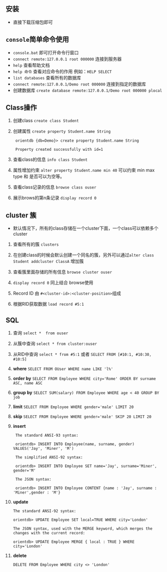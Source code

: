 ## 安装
* 直接下载压缩包即可

## `console`简单命令使用
* `console.bat` 即可打开命令行窗口
* `connect remote:127.0.0.1 root 000000` 连接到服务器
* `help` 查看帮助文档
* `help 命令` 查看对应命令的作用  例如：`HELP SELECT`
* `list databases` 查看所有的数据库
* `connect remote:127.0.0.1/Demo root 000000` 连接到指定的数据库
* 创建数据库 `create database remote:127.0.0.1/Demo root 000000 plocal`

## Class操作

1. 创建class `create class Student`
2. 创建属性  `create property Student.name String`

		orientdb {db=Demo}> create property Student.name String
		
		Property created successfully with id=1
3. 查看class的信息 `info class Student`
4. 属性增加约束 `alter property Student.name min 40` 可以约束 min max type 和 是否可以为空等。
5. 查看class记录的信息 `browse class ouser`
6. 展示brows的第n条记录 `display record 0`

## cluster 簇
* 默认情况下，所有的class存储在一个cluster下面，一个class可以依赖多个cluster
1. 查看所有的簇 `clusters`
2. 在创建class的时候会默认创建一个同名的簇，另外可以通过`alter class Student addcluster ClassA` 增加簇
3. 查看簇里面存储的所有信息 `browse cluster ouser`
4. `display record 0` 同上结合 browse使用

5. Record ID 由 `#<cluster-id>:<cluster-position>`组成
6. 根据RID获取数据   `load record #5:1`

## SQL
1. 查询 `select *  from ouser`
2. 从簇中查询 `select * from cluster:ouser`
3. 从RID中查询  `select * from #5:1` 或者 `SELECT FROM [#10:1, #10:30, #10:5]`
4. **where** `SELECT FROM OUser WHERE name LIKE 'l%'`
5. **order by** `SELECT FROM Employee WHERE city='Rome' ORDER BY surname ASC, name ASC`
6. **group by** `SELECT SUM(salary) FROM Employee WHERE age < 40 GROUP BY job`
7. **limit** `SELECT FROM Employee WHERE gender='male' LIMIT 20`
8. **skip** `SELECT FROM Employee WHERE gender='male' SKIP 20 LIMIT 20`
9. **insert**

	    The standard ANSI-93 syntax:
	
	    orientdb> INSERT INTO Employee(name, surname, gender)  VALUES('Jay', 'Miner', 'M')
	
	    The simplified ANSI-92 syntax:
	
	    orientdb> INSERT INTO Employee SET name='Jay', surname='Miner', gender='M'
	
	    The JSON syntax:
	
	    orientdb> INSERT INTO Employee CONTENT {name : 'Jay', surname : 'Miner',gender : 'M'}
10. **update**


	    The standard ANSI-92 syntax:
	
	    orientdb> UPDATE Employee SET local=TRUE WHERE city='London'
	
	    The JSON syntax, used with the MERGE keyword, which merges the changes with the current record:
	
	    orientdb> UPDATE Employee MERGE { local : TRUE } WHERE city='London'
11. **delete**

 		DELETE FROM Employee WHERE city <> 'London'



